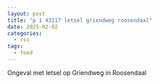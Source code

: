 ```yaml
---
layout: post
title: "p 1 43117 letsel griendweg roosendaal"
date: 2025-02-02
categories: 
  - rss
tags: 
  - feed
---
```


Ongeval met letsel op Griendweg in Roosendaal

